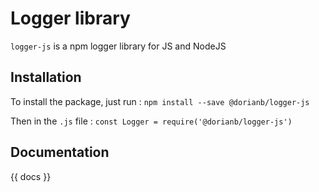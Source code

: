 # Logger library

`logger-js` is a npm logger library for JS and NodeJS

## Installation
To install the package, just run :
`npm install --save @dorianb/logger-js`

Then in the `.js` file :
`const Logger = require('@dorianb/logger-js')`

## Documentation
{{ docs }}
